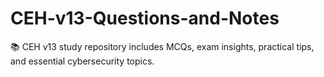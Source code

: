 # CEH-v13-Questions-and-Notes
📚 CEH v13 study repository  includes MCQs, exam insights, practical tips, and essential cybersecurity topics.


